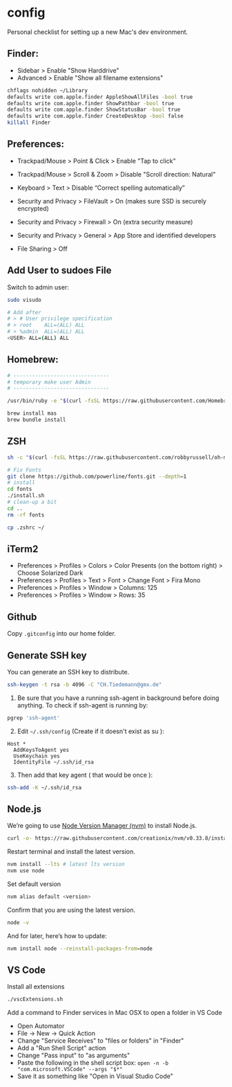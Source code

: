 # config

Personal checklist for setting up a new Mac's dev environment.

## Finder:

- Sidebar > Enable "Show Harddrive"
- Advanced > Enable "Show all filename extensions"

```bash
chflags nohidden ~/Library
defaults write com.apple.finder AppleShowAllFiles -bool true
defaults write com.apple.finder ShowPathbar -bool true
defaults write com.apple.finder ShowStatusBar -bool true
defaults write com.apple.finder CreateDesktop -bool false
killall Finder
```

## Preferences:

- Trackpad/Mouse > Point & Click > Enable "Tap to click"
- Trackpad/Mouse > Scroll & Zoom > Disable "Scroll direction: Natural"

- Keyboard > Text > Disable “Correct spelling automatically”

- Security and Privacy > FileVault > On (makes sure SSD is securely encrypted)
- Security and Privacy > Firewall > On (extra security measure)
- Security and Privacy > General > App Store and identified developers
- File Sharing > Off

## Add User to sudoes File

Switch to admin user:

```bash
sudo visudo

# Add after
# > # User privilege specification
# > root	ALL=(ALL) ALL
# > %admin	ALL=(ALL) ALL
<USER> ALL=(ALL) ALL
```

## Homebrew:

```bash
# -------------------------------
# temporary make user Admin
# -------------------------------

/usr/bin/ruby -e "$(curl -fsSL https://raw.githubusercontent.com/Homebrew/install/master/install)"

brew install mas
brew bundle install
```

## ZSH

```bash
sh -c "$(curl -fsSL https://raw.githubusercontent.com/robbyrussell/oh-my-zsh/master/tools/install.sh)"

# Fix Fonts
git clone https://github.com/powerline/fonts.git --depth=1
# install
cd fonts
./install.sh
# clean-up a bit
cd ..
rm -rf fonts

cp .zshrc ~/
```

## iTerm2

- Preferences > Profiles > Colors > Color Presents (on the bottom right) > Choose Solarized Dark
- Preferences > Profiles > Text > Font > Change Font > Fira Mono
- Preferences > Profiles > Window > Columns: 125
- Preferences > Profiles > Window > Rows: 35

## Github

Copy `.gitconfig` into our home folder.

## Generate SSH key

You can generate an SSH key to distribute.

```bash
ssh-keygen -t rsa -b 4096 -C "CH.Tiedemann@gmx.de"
```

1.  Be sure that you have a running ssh-agent in background before doing anything.
    To check if ssh-agent is running by:

```bash
pgrep 'ssh-agent'
```

2.  Edit `~/.ssh/config` (Create if it doesn't exist as su ):

```
Host *
  AddKeysToAgent yes
  UseKeychain yes
  IdentityFile ~/.ssh/id_rsa
```

3.  Then add that key agent ( that would be once ):

```bash
ssh-add -K ~/.ssh/id_rsa
```

## Node.js

We’re going to use [Node Version Manager (nvm)](https://github.com/creationix/nvm) to install Node.js.

```bash
curl -o- https://raw.githubusercontent.com/creationix/nvm/v0.33.8/install.sh | zsh
```

Restart terminal and install the latest version.

```bash
nvm install --lts # latest lts version
nvm use node
```

Set default version

```bash
nvm alias default <version>
```

Confirm that you are using the latest version.

```bash
node -v
```

And for later, here’s how to update:

```bash
nvm install node --reinstall-packages-from=node
```

## VS Code

Install all extensions

```bash
./vscExtensions.sh
```

Add a command to Finder services in Mac OSX to open a folder in VS Code

- Open Automator
- File -> New -> Quick Action
- Change "Service Receives" to "files or folders" in "Finder"
- Add a "Run Shell Script" action
- Change "Pass input" to "as arguments"
- Paste the following in the shell script box: `open -n -b "com.microsoft.VSCode" --args "$*"`
- Save it as something like "Open in Visual Studio Code"
